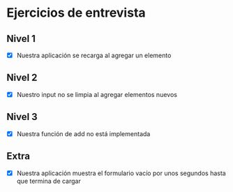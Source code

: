 # Ejercicios de entrevista

## Nivel 1
- [x] Nuestra aplicación se recarga al agregar un elemento

## Nivel 2
- [x] Nuestro input no se limpia al agregar elementos nuevos

## Nivel 3
- [x] Nuestra función de add no está implementada

## Extra
- [x] Nuestra aplicación muestra el formulario vacío por unos segundos hasta que termina de cargar
